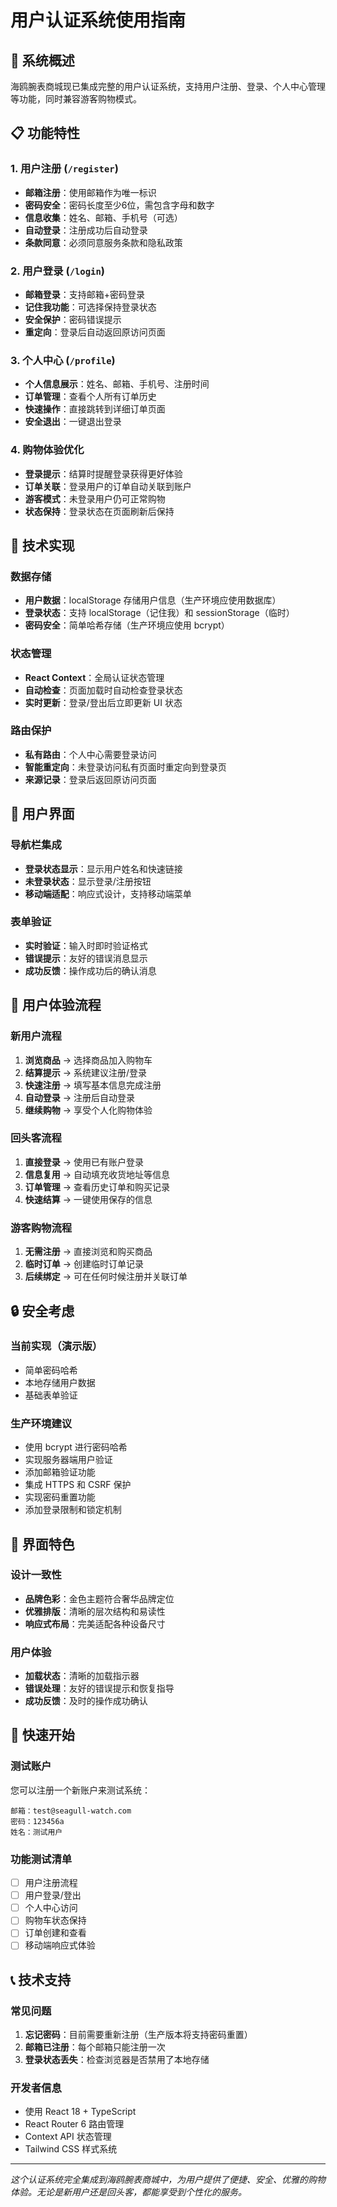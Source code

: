 # 用户认证系统使用指南

## 🚀 系统概述

海鸥腕表商城现已集成完整的用户认证系统，支持用户注册、登录、个人中心管理等功能，同时兼容游客购物模式。

## 📋 功能特性

### 1. 用户注册 (`/register`)
- **邮箱注册**：使用邮箱作为唯一标识
- **密码安全**：密码长度至少6位，需包含字母和数字
- **信息收集**：姓名、邮箱、手机号（可选）
- **自动登录**：注册成功后自动登录
- **条款同意**：必须同意服务条款和隐私政策

### 2. 用户登录 (`/login`)
- **邮箱登录**：支持邮箱+密码登录
- **记住我功能**：可选择保持登录状态
- **安全保护**：密码错误提示
- **重定向**：登录后自动返回原访问页面

### 3. 个人中心 (`/profile`)
- **个人信息展示**：姓名、邮箱、手机号、注册时间
- **订单管理**：查看个人所有订单历史
- **快速操作**：直接跳转到详细订单页面
- **安全退出**：一键退出登录

### 4. 购物体验优化
- **登录提示**：结算时提醒登录获得更好体验
- **订单关联**：登录用户的订单自动关联到账户
- **游客模式**：未登录用户仍可正常购物
- **状态保持**：登录状态在页面刷新后保持

## 🔧 技术实现

### 数据存储
- **用户数据**：localStorage 存储用户信息（生产环境应使用数据库）
- **登录状态**：支持 localStorage（记住我）和 sessionStorage（临时）
- **密码安全**：简单哈希存储（生产环境应使用 bcrypt）

### 状态管理
- **React Context**：全局认证状态管理
- **自动检查**：页面加载时自动检查登录状态
- **实时更新**：登录/登出后立即更新 UI 状态

### 路由保护
- **私有路由**：个人中心需要登录访问
- **智能重定向**：未登录访问私有页面时重定向到登录页
- **来源记录**：登录后返回原访问页面

## 📱 用户界面

### 导航栏集成
- **登录状态显示**：显示用户姓名和快速链接
- **未登录状态**：显示登录/注册按钮
- **移动端适配**：响应式设计，支持移动端菜单

### 表单验证
- **实时验证**：输入时即时验证格式
- **错误提示**：友好的错误消息显示
- **成功反馈**：操作成功后的确认消息

## 🎯 用户体验流程

### 新用户流程
1. **浏览商品** → 选择商品加入购物车
2. **结算提示** → 系统建议注册/登录
3. **快速注册** → 填写基本信息完成注册
4. **自动登录** → 注册后自动登录
5. **继续购物** → 享受个人化购物体验

### 回头客流程
1. **直接登录** → 使用已有账户登录
2. **信息复用** → 自动填充收货地址等信息
3. **订单管理** → 查看历史订单和购买记录
4. **快速结算** → 一键使用保存的信息

### 游客购物流程
1. **无需注册** → 直接浏览和购买商品
2. **临时订单** → 创建临时订单记录
3. **后续绑定** → 可在任何时候注册并关联订单

## 🔒 安全考虑

### 当前实现（演示版）
- 简单密码哈希
- 本地存储用户数据
- 基础表单验证

### 生产环境建议
- 使用 bcrypt 进行密码哈希
- 实现服务器端用户验证
- 添加邮箱验证功能
- 集成 HTTPS 和 CSRF 保护
- 实现密码重置功能
- 添加登录限制和锁定机制

## 🎨 界面特色

### 设计一致性
- **品牌色彩**：金色主题符合奢华品牌定位
- **优雅排版**：清晰的层次结构和易读性
- **响应式布局**：完美适配各种设备尺寸

### 用户体验
- **加载状态**：清晰的加载指示器
- **错误处理**：友好的错误提示和恢复指导
- **成功反馈**：及时的操作成功确认

## 🚀 快速开始

### 测试账户
您可以注册一个新账户来测试系统：

```
邮箱：test@seagull-watch.com
密码：123456a
姓名：测试用户
```

### 功能测试清单
- [ ] 用户注册流程
- [ ] 用户登录/登出
- [ ] 个人中心访问
- [ ] 购物车状态保持
- [ ] 订单创建和查看
- [ ] 移动端响应式体验

## 📞 技术支持

### 常见问题
1. **忘记密码**：目前需要重新注册（生产版本将支持密码重置）
2. **邮箱已注册**：每个邮箱只能注册一次
3. **登录状态丢失**：检查浏览器是否禁用了本地存储

### 开发者信息
- 使用 React 18 + TypeScript
- React Router 6 路由管理
- Context API 状态管理
- Tailwind CSS 样式系统

---

*这个认证系统完全集成到海鸥腕表商城中，为用户提供了便捷、安全、优雅的购物体验。无论是新用户还是回头客，都能享受到个性化的服务。* 